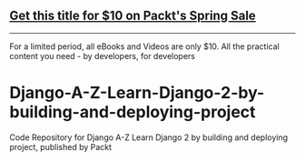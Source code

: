 ## [Get this title for $10 on Packt's Spring Sale](https://www.packt.com/V15840?utm_source=github&utm_medium=packt-github-repo&utm_campaign=spring_10_dollar_2022)
-----
For a limited period, all eBooks and Videos are only $10. All the practical content you need \- by developers, for developers

# Django-A-Z-Learn-Django-2-by-building-and-deploying-project
Code Repository for Django A-Z Learn Django 2 by building and deploying project, published by Packt
